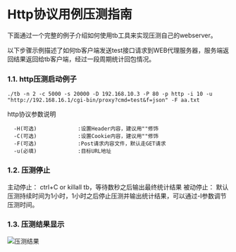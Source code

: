 # Http协议用例压测指南

下面通过一个完整的例子介绍如何使用tb工具来实现压测自己的webserver。

以下步骤示例描述了如何tb客户端发送test接口请求到WEB代理服务器，服务端返回结果返回给tb客户端，经过一段周期统计回包情况。

### 1.1. http压测启动例子
```text
./tb -n 2 -c 5000 -s 20000 -D 192.168.10.3 -P 80 -p http -i 10 -u "http://192.168.16.1/cgi-bin/proxy?cmd=test&f=json" -F aa.txt
```

http协议参数说明
```text
  -H(可选)             :设置Header内容，建议用""修饰
  -C(可选)             :设置Cookie内容，建议用""修饰
  -F(可选)             :Post请求内容文件，默认走GET请求
  -u(必填)             :目标URL地址
```

### 1.2. 压测停止
主动停止： ctrl+C or killall tb，等待数秒之后输出最终统计结果
被动停止： 默认压测持续时间为1小时，1小时之后停止压测并输出统计结果，可以通过-I参数调节压测时间。


### 1.3. 压测结果显示
![压测结果](assets/tb_http_result.jpg)